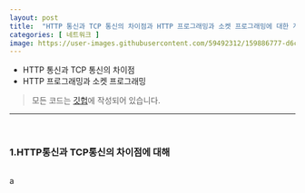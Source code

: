 ```yaml
---
layout: post
title:  "HTTP 통신과 TCP 통신의 차이점과 HTTP 프로그래밍과 소켓 프로그래밍에 대한 개념 정리"
categories: [ 네트워크 ]
image: https://user-images.githubusercontent.com/59492312/159886777-d6c616ac-f01a-4343-8004-3a74017b4d10.png
---
```


* HTTP 통신과 TCP 통신의 차이점
* HTTP 프로그래밍과 소켓 프로그래밍

> 모든 코드는 [깃헙](https://github.com/sooolog/dev-spring-springboot)에 작성되어 있습니다.
* * *

<br>



### 1.HTTP통신과 TCP통신의 차이점에 대해

<p align="center">
<img src="">
</p>

a
